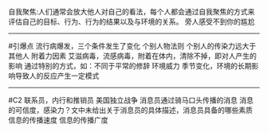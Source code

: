










自我聚焦:人们通常会放大他人对自己的看法，每个人都会通过自我聚焦的方式来评估自己的目标、行为、行为的结果以及与环境的关系。
旁人感受不到你的尴尬



---
#引爆点
流行病爆发，三个条件发生了变化
个别人物法则
    个别人的传染力远大于其他人
附着力因素
    艾滋病毒，流感病毒，附着在体内，清除不掉，即对人产生的影响
    通过特别的方式，如：不同于平常的修辞
环境威力
    季节变化，环境的长期影响导致人的反应产生一定模式

---
#C2 联系员，内行和推销员
美国独立战争
    消息员通过骑马口头传播的消息
    消息的可信度，感染力？文中未给出关于消息员的具体描述，消息员具备的哪些素质
信息的传播速度
信息的传播广度























